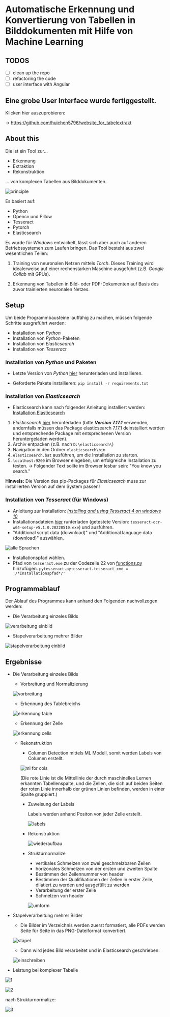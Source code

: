 # Automatische Erkennung und Konvertierung von Tabellen in Bilddokumenten mit Hilfe von Machine Learning

## TODOS

- [ ] clean up the repo
- [ ] refactoring the code
- [ ] user interface with Angular

## Eine grobe User Interface wurde fertiggestellt.

Klicken hier auszuprobieren:

-> https://github.com/huichen5796/website_for_tabelextrakt

## About this

Die ist ein Tool zur...

- Erkennung
- Extraktion
- Rekonstruktion

... von komplexen Tabellen aus Bilddokumenten.

![principle](Abbildungen/ablauf.gif)

Es basiert auf:

- Python
- Opencv und Pillow
- Tesseract
- Pytorch
- Elasticsearch

Es wurde für *Windows* entwickelt, lässt sich aber auch auf anderen Betriebssystemen zum Laufen bringen.
Das Tool besteht aus zwei wesentlichen Teilen:

1. Training von neuronalen Netzen mittels *Torch*. Dieses Training wird idealerweise auf einer rechenstarken Maschine ausgeführt (z.B. *Google Collab* mit GPUs).

2. Erkennung von Tabellen in Bild- oder PDF-Dokumenten auf Basis des zuvor trainierten neuronalen Netzes.

## Setup

Um beide Programmbausteine lauffähig zu machen, müssen folgende Schritte ausgreführt werden:

- Installation von *Python*
- Installation von *Python*-Paketen
- Installation von *Elasticsearch*
- Installation von *Tesseract*

### Installation von *Python* und Paketen

- Letzte Version von *Python* [hier](https://www.python.org/ftp/python/) herunterladen und installieren.

- Geforderte Pakete installieren: `pip install -r requirements.txt`

### Installation von *Elasticsearch*

- Elasticsearch kann nach folgender Anleitung installiert werden: [Installation Elasticsearch](https://youtu.be/Tn6zkPz-qHc?t=553)


1. *Elasticsearch* [hier](https://www.elastic.co/de/downloads/elasticsearch) herunterladen (bitte **_Version 7.17.1_** verwenden, andernfalls müssen das Package elasticsearch 7.17.1 deinstalliert werden und entsprechende Package mit entsprechenen Version heruntergeladen werden).
2. Archiv entpacken (z.B. nach `D:\elasticsearch\`)
3. Navigation in den Ordner `elasticsearch\bin`
4. `elasticsearch.bat` ausführen, um die Installation zu starten.
5. `localhost:9200` im Browser eingeben, um erfolgreiche Installation zu testen. &rarr; Folgender Text sollte im Browser lesbar sein: "You know you search."

**Hinweis:** Die Version des pip-Packages für *Elasticsearch* muss zur installierten Version auf dem System passen!

### Installation von *Tesseract* (für Windows)

- Anleitung zur Installation: [*Installing and using Tesseract 4 on windows 10*](https://medium.com/quantrium-tech/installing-and-using-tesseract-4-on-windows-10-4f7930313f82)
- Installationsdateien [hier](https://github.com/UB-Mannheim/tesseract/wiki) runterladen (getestete Version: `tesseract-ocr-w64-setup-v5.1.0.20220510.exe`) und ausführen.
- "Additional script data (doiwnload)" und "Additional language data (download)" auswählen.

![alle Sprachen](Abbildungen/installtesse.jpg)

- Installationspfad wählen.
- Pfad von `tesseract.exe` zu der Codezeile 22 von [functions.py](Development/functions.py) hinzufügen.
`pytesseract.pytesseract.tesseract_cmd = '/*Installationspfad*/'`

## Programmablauf

Der Ablauf des Programmes kann anhand den Folgenden  nachvollzogen werden:

- Die Verarbeitung einzeles Bilds

![verarbeitung einbild](Abbildungen/programmablauf.svg)

- Stapelverarbeitung mehrer Bilder

![stapelverarbeitung einbild](Abbildungen/stapelverarbeitung.svg)


## Ergebnisse

- Die Verarbeitung einzeles Bilds
  - Vorbreitung und Normalizierung

  ![vorbreitung](Abbildungen/vorverarbeitung.png)
   

  - Erkennung des Tablebreichs

  ![erkennung table](Abbildungen/erkennung.png)

  - Erkennung der Zelle

  ![erkennung cells](Abbildungen/cell.png)

  - Rekonstruktion
    - Columen Detection mittels ML Modell, somit werden Labels von Columen erstellt.

    ![ml for cols](Development/analyseShow/table_1_of_test3.png)

      (Die rote Linie ist die Mittellinie der durch maschinelles Lernen erkannten Tabellenspalte, und die Zellen, die sich auf beiden Seiten der roten Linie innerhalb der grünen Linien befinden, werden in einer Spalte gruppiert.)

    - Zuweisung der Labels

      Labels werden anhand Positon von jeder Zelle erstellt.

      ![labels](Abbildungen/labels.jpg)

    - Rekonstruktion

      ![wiederaufbau](Abbildungen/table.jpg)

    - Strukturnormalize
      - vertikales Schmelzen von zwei geschmelzbaren Zeilen
      - horizonales Schmelzen von der ersten und zweiten Spalte
      - Bestimmen der Zeilennummer von header
      - Bestimmen der Qualifikationen der Zellen in erster Zeile, dilatiert zu werden und ausgefüllt zu werden
      - Verarbeitung der erster Zeile
      - Schmelzen von header

      ![umform](Abbildungen/umform.gif)

- Stapelverarbeitung mehrer Bilder

  - Die Bilder im Verzeichnis werden zuerst formatiert, alle PDFs werden Seite für Seite in das PNG-Dateiformat konvertiert.

  ![stapel](Abbildungen/stapel_vor.jpg)

  - Dann wird jedes Bild verarbeitet und in Elasticsearch geschrieben.

  ![einschreiben](Abbildungen/stapelverarbeitung.jpg)

- Leistung bei komplexer Tabelle

![1](Development/imageTest/test2.PNG)

![2](Abbildungen/komplexbild.jpg)

  nach Strukturnormalize:

![3](Abbildungen/sn.jpg)

